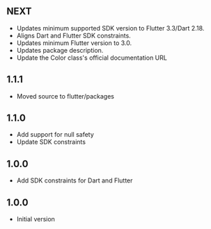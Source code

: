 ## NEXT

- Updates minimum supported SDK version to Flutter 3.3/Dart 2.18.
- Aligns Dart and Flutter SDK constraints.
- Updates minimum Flutter version to 3.0.
- Updates package description.
- Update the Color class's official documentation URL 

## 1.1.1

- Moved source to flutter/packages

## 1.1.0

- Add support for null safety
- Update SDK constraints

## 1.0.0

- Add SDK constraints for Dart and Flutter

## 1.0.0

- Initial version
